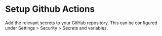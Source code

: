 # Setup Github Actions

Add the relevant secrets to your GitHub repository. This can be configured under Settings > Security > Secrets and variables.